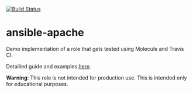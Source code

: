 [![Build Status](https://travis-ci.org/mlasalmo/ansible-apache.svg?branch=master)](https://travis-ci.org/mlasalmo/ansible-apache)

# ansible-apache

Demo implementation of a role that gets tested using Molecule and Travis CI.

Detailled guide and examples [here](https://www.digitalocean.com/community/tutorials/how-to-implement-continuous-testing-of-ansible-roles-using-molecule-and-travis-ci-on-ubuntu-18-04#step-5-%E2%80%94-using-git-to-share-your-updated-role).

**Warning**: This role is not intended for production use. This is intended only for educational purposes.
